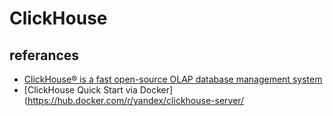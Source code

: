 # ClickHouse

## referances

* [ClickHouse® is a fast open-source OLAP database management system](https://clickhouse.tech/)
* [ClickHouse Quick Start via Docker](https://hub.docker.com/r/yandex/clickhouse-server/
